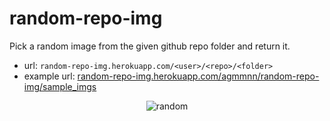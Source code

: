 # random-repo-img

Pick a random image from the given github repo folder and return it.

- url: `random-repo-img.herokuapp.com/<user>/<repo>/<folder>`
- example url: [random-repo-img.herokuapp.com/agmmnn/random-repo-img/sample_imgs](https://random-repo-img.herokuapp.com/agmmnn/random-repo-img/sample_imgs)

<div align="center">
    <img src="https://random-repo-img.herokuapp.com/agmmnn/random-repo-img/sample_imgs" alt="random">
</div>
